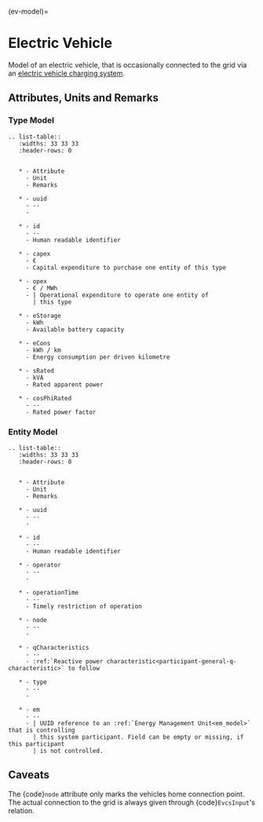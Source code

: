(ev-model)=

# Electric Vehicle

Model of an electric vehicle, that is occasionally connected to the grid via an [electric vehicle charging system](evcs.md#electric-vehicle-charging-station).

## Attributes, Units and Remarks

### Type Model

```{eval-rst}
.. list-table::
   :widths: 33 33 33
   :header-rows: 0


   * - Attribute
     - Unit
     - Remarks

   * - uuid
     - --
     - 

   * - id
     - --
     - Human readable identifier

   * - capex
     - €
     - Capital expenditure to purchase one entity of this type

   * - opex
     - € / MWh
     - | Operational expenditure to operate one entity of
       | this type

   * - eStorage
     - kWh
     - Available battery capacity

   * - eCons
     - kWh / km
     - Energy consumption per driven kilometre

   * - sRated
     - kVA
     - Rated apparent power

   * - cosPhiRated
     - --
     - Rated power factor

```

### Entity Model

```{eval-rst}
.. list-table::
   :widths: 33 33 33
   :header-rows: 0


   * - Attribute
     - Unit
     - Remarks

   * - uuid
     - --
     - 

   * - id
     - --
     - Human readable identifier

   * - operator
     - --
     - 

   * - operationTime
     - --
     - Timely restriction of operation

   * - node
     - --
     - 
     
   * - qCharacteristics
     - --
     - :ref:`Reactive power characteristic<participant-general-q-characteristic>` to follow

   * - type
     - --
     - 

   * - em
     - --
     - | UUID reference to an :ref:`Energy Management Unit<em_model>` that is controlling
       | this system participant. Field can be empty or missing, if this participant
       | is not controlled.

```

## Caveats

The {code}`node` attribute only marks the vehicles home connection point.
The actual connection to the grid is always given through {code}`EvcsInput`'s relation.
